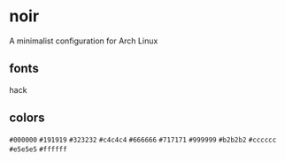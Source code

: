 # noir
A minimalist configuration for Arch Linux
## fonts
  hack
## colors
  `#000000`
  `#191919`
  `#323232`
  `#c4c4c4`
  `#666666`
  `#717171`
  `#999999`
  `#b2b2b2`
  `#cccccc`
  `#e5e5e5`
  `#ffffff`


